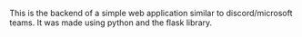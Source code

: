 This is the backend of a simple web application similar to discord/microsoft teams. It was made using python and the flask library.
